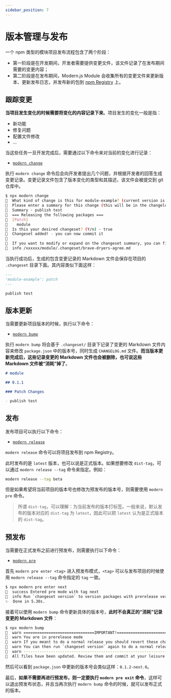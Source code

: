 ```yaml
---
sidebar_position: 7
---
```


# 版本管理与发布

一个 npm 类型的模块项目发布流程包含了两个阶段：

- 第一阶段是在开发期间，开发者需要提供变更文件，该文件记录了在发布期间需要的变更内容；
- 第二阶段是在发布期间，Modern.js Module 会收集所有的变更文件来更新版本、更新发布日志，并发布新的包到 [npm Registry](https://www.npmjs.com/) 上。

## 跟踪变更

**当项目发生变化的时候需要将变化的内容记录下来**。项目发生的变化一般是指：

- 新功能
- 修复问题
- 配置文件修改
- ...

当这些任务一旦开发完成后，需要通过以下命令来对当前的变化进行记录：

- [`modern change`](/guide/basic/command-preview#modern-change)

执行 `modern change` 命令后会向开发者提出几个问题，并根据开发者的回答生成变更记录。变更记录文件包含了版本变化的类型和其描述，该文件会被提交到 git 仓库中。

```bash
$ npx modern change
🦋  What kind of change is this for module-example? (current version is 0.1.0) · patch
🦋  Please enter a summary for this change (this will be in the changelogs). Submit empty line to open external editor
🦋  Summary · publish test
🦋  === Releasing the following packages ===
🦋  [Patch]
🦋    module
🦋  Is this your desired changeset? (Y/n) · true
🦋  Changeset added! - you can now commit it
🦋
🦋  If you want to modify or expand on the changeset summary, you can find it here
🦋  info /xxxxxx/module/.changeset/brave-dryers-agree.md
```

当执行成功后，生成的包含变更记录的 Markdown 文件会保存在项目的 `.changeset` 目录下面。其内容类似下面这样：

```markdown title=".changeset/brave-dryers-agree.md"
---
'module-example': patch
---

publish test
```

## 版本更新

当需要更新项目版本的时候，执行以下命令：

- [`modern bump`](/guide/basic/command-preview#modern-bump)

执行 `modern bump` 将会基于 `.changeset/` 目录下记录了变更的 Markdown 文件内容来修改 `package.json` 中的版本号，同时生成 `CHANGELOG.md` 文件。**而当版本更新完成后，这些记录变更的 Markdown 文件也会被删除，也可说这些 Markdown 文件被“消耗”掉了**。

```markdown title="CHANGELOG.md"
# module

## 0.1.1

### Patch Changes

- publish test
```

## 发布

发布项目可以执行以下命令：

- [`modern release`](/guide/basic/command-preview#modern-release)

`modern release` 命令可以将项目发布到 npm Registry。

此时发布的是 `latest` 版本，也可以说是正式版本。如果想要修改 `dist-tag`，可以通过 `modern release --tag` 命令来指定。例如：

```bash
modern release --tag beta
```

但是如果希望将当前项目的版本号也修改为预发布的版本号，则需要使用 `modern pre` 命令。

> 所谓 `dist-tag`，可以理解：为当前发布的版本打标签。一般来说，默认发布的版本对应的 `dist-tag` 为 `latest`，因此可以把 `latest` 认为是正式版本的 `dist-tag`。

## 预发布

当需要在正式发布之前进行预发布，则需要执行以下命令：

- [`modern pre`](/guide/basic/command-preview#modern-pre)

首先 `modern pre enter <tag>` 进入预发布模式，`<tag>` 可以与发布项目的时候使用 `modern release --tag` 命令指定的 `tag` 一致。

```bash
$ npx modern pre enter next
🦋  success Entered pre mode with tag next
🦋  info Run `changeset version` to version packages with prerelease versions
✨  Done in 5.30s.
```

接着可以使用 `modern bump` 命令更新具体的版本号，**此时不会真正的“消耗”记录变更的 Markdown 文件**：

```bash
$ npx modern bump
🦋  warn ===============================IMPORTANT!===============================
🦋  warn You are in prerelease mode
🦋  warn If you meant to do a normal release you should revert these changes and run `changeset pre exit`
🦋  warn You can then run `changeset version` again to do a normal release
🦋  warn ----------------------------------------------------------------------
🦋  All files have been updated. Review them and commit at your leisure
```

然后可以看到 `package.json` 中更新的版本号会类似这样：`0.1.2-next.0`。

最后，**如果不需要再进行预发布，则一定要执行 `modern pre exit` 命令**，这样可以退出预发布状态，并且当再次执行 `modern bump` 命令的时候，就可以发布正式的版本。
